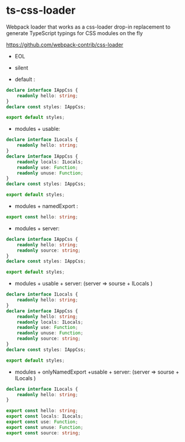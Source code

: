 # ts-css-loader

Webpack loader that works as a css-loader drop-in replacement to generate TypeScript typings for CSS modules on the fly

https://github.com/webpack-contrib/css-loader

-   EOL
-   silent

-   default :

```ts
declare interface IAppCss {
    readonly hello: string;
}
declare const styles: IAppCss;

export default styles;
```

-   modules + usable:

```ts
declare interface ILocals {
    readonly hello: string;
}
declare interface IAppCss {
    readonly locals: ILocals;
    readonly use: Function;
    readonly unuse: Function;
}
declare const styles: IAppCss;

export default styles;
```

-   modules + namedExport :

```ts
export const hello: string;
```

-   modules + server:

```ts
declare interface IAppCss {
    readonly hello: string;
    readonly source: string;
}
declare const styles: IAppCss;

export default styles;
```

-   modules + usable + server:
    (server => sourse + ILocals )

```ts
declare interface ILocals {
    readonly hello: string;
}
declare interface IAppCss {
    readonly hello: string;
    readonly locals: ILocals;
    readonly use: Function;
    readonly unuse: Function;
    readonly source: string;
}
declare const styles: IAppCss;

export default styles;
```

-   modules + onlyNamedExport +usable + server:
    (server => sourse + ILocals )

```ts
declare interface ILocals {
    readonly hello: string;
}

export const hello: string;
export const locals: ILocals;
export const use: Function;
export const unuse: Function;
export const source: string;
```
